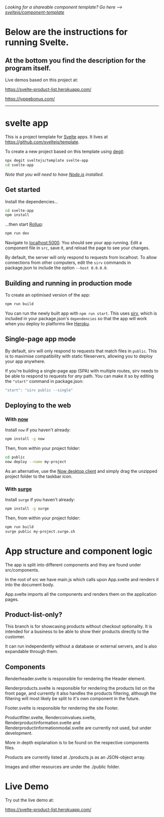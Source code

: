 *Looking for a shareable component template? Go here --> [sveltejs/component-template](https://github.com/sveltejs/component-template)*

# Below are the instructions for running Svelte.
## At the bottom you find the description for the program itself.

Live demos based on this project at:

https://svelte-product-list.herokuapp.com/ 

https://jyppebonus.com/

---

# svelte app

This is a project template for [Svelte](https://svelte.dev) apps. It lives at https://github.com/sveltejs/template.

To create a new project based on this template using [degit](https://github.com/Rich-Harris/degit):

```bash
npx degit sveltejs/template svelte-app
cd svelte-app
```

*Note that you will need to have [Node.js](https://nodejs.org) installed.*


## Get started

Install the dependencies...

```bash
cd svelte-app
npm install
```

...then start [Rollup](https://rollupjs.org):

```bash
npm run dev
```

Navigate to [localhost:5000](http://localhost:5000). You should see your app running. Edit a component file in `src`, save it, and reload the page to see your changes.

By default, the server will only respond to requests from localhost. To allow connections from other computers, edit the `sirv` commands in package.json to include the option `--host 0.0.0.0`.


## Building and running in production mode

To create an optimised version of the app:

```bash
npm run build
```

You can run the newly built app with `npm run start`. This uses [sirv](https://github.com/lukeed/sirv), which is included in your package.json's `dependencies` so that the app will work when you deploy to platforms like [Heroku](https://heroku.com).


## Single-page app mode

By default, sirv will only respond to requests that match files in `public`. This is to maximise compatibility with static fileservers, allowing you to deploy your app anywhere.

If you're building a single-page app (SPA) with multiple routes, sirv needs to be able to respond to requests for *any* path. You can make it so by editing the `"start"` command in package.json:

```js
"start": "sirv public --single"
```


## Deploying to the web

### With [now](https://zeit.co/now)

Install `now` if you haven't already:

```bash
npm install -g now
```

Then, from within your project folder:

```bash
cd public
now deploy --name my-project
```

As an alternative, use the [Now desktop client](https://zeit.co/download) and simply drag the unzipped project folder to the taskbar icon.

### With [surge](https://surge.sh/)

Install `surge` if you haven't already:

```bash
npm install -g surge
```

Then, from within your project folder:

```bash
npm run build
surge public my-project.surge.sh
```
# App structure and component logic

The app is split into different components and they are found under src/components.

In the root of src we have main.js which calls upon App.svelte and renders it into the document body.

App.svelte imports all the components and renders them on the application pages.

## Product-list-only?

This branch is for showcasing products without checkout optionality.
It is intended for a business to be able to show their products directly to the customer.

It can run independently without a database or external servers, and is also expandable through them.

## Components

Renderheader.svelte is responsible for rendering the Header element.

Renderproducts.svelte is responsible for rendering the products list on the front page, and currently it also handles the products filtering, although the filtering will most likely be split to it's own component in the future.

Footer.svelte is responsible for rendering the site Footer.

Productfilter.svelte, Rendercoinvalues.svelte, Renderproductinformation.svelte and Renderproductinformationmodal.svelte are currently not used, but under development.

More in depth explanation is to be found on the respective components files.

Products are currently listed at ./products.js as an JSON-object array.

Images and other resources are under the ./public folder.

# Live Demo

Try out the live demo at:

https://svelte-product-list.herokuapp.com/

